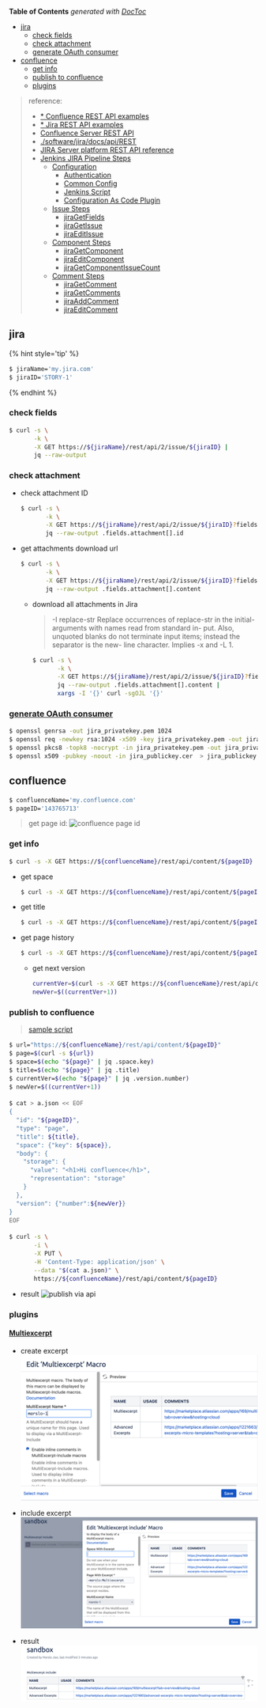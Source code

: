 <!-- START doctoc generated TOC please keep comment here to allow auto update -->
<!-- DON'T EDIT THIS SECTION, INSTEAD RE-RUN doctoc TO UPDATE -->
**Table of Contents**  *generated with [DocToc](https://github.com/thlorenz/doctoc)*

- [jira](#jira)
  - [check fields](#check-fields)
  - [check attachment](#check-attachment)
  - [generate OAuth consumer](#generate-oauth-consumer)
- [confluence](#confluence)
  - [get info](#get-info)
  - [publish to confluence](#publish-to-confluence)
  - [plugins](#plugins)

<!-- END doctoc generated TOC please keep comment here to allow auto update -->


> reference:
> - [* Confluence REST API examples](https://developer.atlassian.com/server/confluence/confluence-rest-api-examples/)
> - [* Jira REST API examples](https://developer.atlassian.com/server/jira/platform/jira-rest-api-examples/)
> - [Confluence Server REST API](https://developer.atlassian.com/server/confluence/confluence-server-rest-api/)
> - [./software/jira/docs/api/REST](https://docs.atlassian.com/software/jira/docs/api/REST/)
> - [JIRA Server platform REST API reference](https://docs.atlassian.com/software/jira/docs/api/REST/7.6.1/)
> - [Jenkins JIRA Pipeline Steps](https://jenkinsci.github.io/jira-steps-plugin/getting-started/)
>   - [Configuration](https://jenkinsci.github.io/jira-steps-plugin/getting-started/config/)
>     - [Authentication](https://jenkinsci.github.io/jira-steps-plugin/getting-started/config/authentication/)
>     - [Common Config](https://jenkinsci.github.io/jira-steps-plugin/getting-started/config/common/)
>     - [Jenkins Script](https://jenkinsci.github.io/jira-steps-plugin/getting-started/config/script/)
>     - [Configuration As Code Plugin](https://jenkinsci.github.io/jira-steps-plugin/getting-started/config/casc/)
>   - [Issue Steps](https://jenkinsci.github.io/jira-steps-plugin/steps/issue/)
>     - [jiraGetFields](https://jenkinsci.github.io/jira-steps-plugin/steps/issue/jira_get_fields/)
>     - [jiraGetIssue](https://jenkinsci.github.io/jira-steps-plugin/steps/issue/jira_get_issue/)
>     - [jiraEditIssue](https://jenkinsci.github.io/jira-steps-plugin/steps/issue/jira_edit_issue/)
>   - [Component Steps](https://jenkinsci.github.io/jira-steps-plugin/steps/component/)
>     - [jiraGetComponent](https://jenkinsci.github.io/jira-steps-plugin/steps/component/jira_get_component/)
>     - [jiraEditComponent](https://jenkinsci.github.io/jira-steps-plugin/steps/component/jira_edit_component/)
>     - [jiraGetComponentIssueCount](https://jenkinsci.github.io/jira-steps-plugin/steps/component/jira_get_component_issue_count/)
>   - [Comment Steps](https://jenkinsci.github.io/jira-steps-plugin/steps/comment/)
>     - [jiraGetComment](https://jenkinsci.github.io/jira-steps-plugin/steps/comment/jira_get_comment/)
>     - [jiraGetComments](https://jenkinsci.github.io/jira-steps-plugin/steps/comment/jira_get_comments/)
>     - [jiraAddComment](https://jenkinsci.github.io/jira-steps-plugin/steps/comment/jira_add_comment/)
>     - [jiraEditComment](https://jenkinsci.github.io/jira-steps-plugin/steps/comment/jira_edit_comment/)

## jira
{% hint style='tip' %}
```bash
$ jiraName='my.jira.com'
$ jiraID='STORY-1'
```
{% endhint %}

### check fields
```bash
$ curl -s \
       -k \
       -X GET https://${jiraName}/rest/api/2/issue/${jiraID} |
       jq --raw-output
```
### check attachment
- check attachment ID
  ```bash
  $ curl -s \
         -k \
         -X GET https://${jiraName}/rest/api/2/issue/${jiraID}?fields=attachment |
         jq --raw-output .fields.attachment[].id
  ```

- get attachments download url
  ```bash
  $ curl -s \
         -k \
         -X GET https://${jiraName}/rest/api/2/issue/${jiraID}?fields=attachment |
         jq --raw-output .fields.attachment[].content
  ```

  - download all attachments in Jira
    >    -I replace-str
    >           Replace occurrences of replace-str in the initial-arguments with names read from standard in-
    >           put.  Also, unquoted blanks do not terminate input items; instead the separator is  the  new-
    >           line character.  Implies -x and -L 1.

    ```bash
    $ curl -s \
           -k \
           -X GET https://${jiraName}/rest/api/2/issue/${jiraID}?fields=attachment |
           jq --raw-output .fields.attachment[].content |
           xargs -I '{}' curl -sgOJL '{}'
    ```

### [generate OAuth consumer](https://developer.atlassian.com/cloud/jira/platform/jira-rest-api-oauth-authentication/)
```bash
$ openssl genrsa -out jira_privatekey.pem 1024
$ openssl req -newkey rsa:1024 -x509 -key jira_privatekey.pem -out jira_publickey.cer -days 365
$ openssl pkcs8 -topk8 -nocrypt -in jira_privatekey.pem -out jira_privatekey.pcks8
$ openssl x509 -pubkey -noout -in jira_publickey.cer  > jira_publickey.pem
```

## confluence
```bash
$ confluenceName='my.confluence.com'
$ pageID='143765713'
```
> get page id:
> ![confluence page id](../screenshot/confluence-pageid.png)

### get info
```bash
$ curl -s -X GET https://${confluenceName}/rest/api/content/${pageID} | jq --raw-output
```
- get space
  ```bash
  $ curl -s -X GET https://${confluenceName}/rest/api/content/${pageID} | jq .space.key
  ```
- get title
  ```bash
  $ curl -s -X GET https://${confluenceName}/rest/api/content/${pageID} | jq .title
  ```
- get page history
  ```bash
  $ curl -s -X GET https://${confluenceName}/rest/api/content/${pageID} | jq .version.number
  ```

  - get next version
    ```bash
    currentVer=$(curl -s -X GET https://${confluenceName}/rest/api/content/${pageID} | jq .version.number)
    newVer=$((currentVer+1))
    ```

### publish to confluence
> [sample script](https://raw.githubusercontent.com/marslo/mytools/master/itool/confluencePublisher.sh)

```bash
$ url="https://${confluenceName}/rest/api/content/${pageID}"
$ page=$(curl -s ${url})
$ space=$(echo "${page}" | jq .space.key)
$ title=$(echo "${page}" | jq .title)
$ currentVer=$(echo "${page}" | jq .version.number)
$ newVer=$((currentVer+1))

$ cat > a.json << EOF
{
  "id": "${pageID}",
  "type": "page",
  "title": ${title},
  "space": {"key": ${space}},
  "body": {
    "storage": {
      "value": "<h1>Hi confluence</h1>",
      "representation": "storage"
    }
  },
  "version": {"number":${newVer}}
}
EOF

$ curl -s \
       -i \
       -X PUT \
       -H 'Content-Type: application/json' \
       --data "$(cat a.json)" \
       https://${confluenceName}/rest/api/content/${pageID}
```
- result
  ![publish via api](../screenshot/publish-to-confluence.png)


### plugins
#### [Multiexcerpt](https://marketplace.atlassian.com/apps/169/multiexcerpt?tab=overview&hosting=cloud)

- create excerpt
  ![create multiexcerpt](../screenshot/tools/jira/jira-plugin-Multiexcerpt-create.png)

- include excerpt
  ![include excerpt](../screenshot/tools/jira/jira-plugin-Multiexcerpt-include-setting.png)

- result
  ![include excerpt](../screenshot/tools/jira/jira-plugin-Multiexcerpt-include-result.png)
